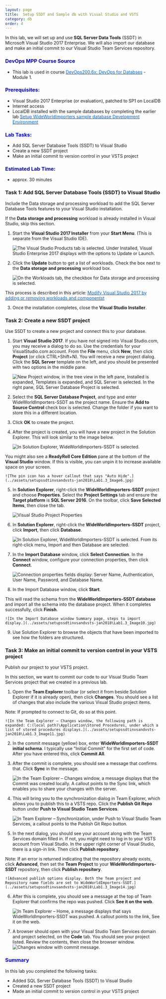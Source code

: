 ```yaml
---
layout: page
title:  Setup SSDT and Sample db with Visual Studio and VSTS
category: db
order: 4
---
```





In this lab, we will set up and use **SQL Server Data Tools** (SSDT) in Microsoft Visual Studio 2017 Enterprise. We will also import our database and make an initial commit to our Visual Studio Team Services repository.


<h3><span style="color: #0000CD;">DevOps MPP Course Source </span></h3>

- This lab is used in course <a href="https://www.edx.org/course/devops-databases-microsoft-devops200-6x-0" target="_blank"><span style="color: #0066cc;" color="#0066cc">DevOps200.6x: DevOps for Databses</span></a> - Module 1.



<h3><span style="color: #0000CD;">Prerequisites:</span></h3>

- Visual Studio 2017 Enterprise (or evaluation), patched to SP1 on LocalDB
- Internet access
- LocalDB installed with the sample databases by completing the earlier lab <a href="http://microsoft.github.io/PartsUnlimited/db/200.6x-Database-SetupWWIsampledb.html
" target="_blank"><span style="color: #0066cc;" color="#0066cc">Setup WideWorldImporters sample database Development Environment </span></a>






<h3><span style="color: #0000CD;">Lab Tasks: </span></h3>

- Add SQL Server Database Tools (SSDT) to Visual Studio
- Create a new SSDT project
- Make an initial commit to version control in your VSTS project




<h3><span style="color: #0000CD;">Estimated Lab Time:</span></h3>

- approx. 30 minutes  




### Task 1: Add SQL Server Database Tools (SSDT) to Visual Studio

Include the Data storage and processing workload to add the SQL Server Database Tools features to your Visual Studio installation.

If the **Data storage and processing** workload is already installed in Visual Studio, skip this section.

1. Start the **Visual Studio 2017 Installer** from your **Start Menu**. (This is separate from the Visual Studio IDE).

    ![The Visual Studio Products tab is selected. Under Installed, Visual Studio Enterprise 2017 displays with the options to Update or Launch.](../assets/setupssdtinvsandvsts-jan2018\Lab1.3_Image1.jpg)

2. Click the **Update** button to get a list of workloads. Check the box next to the **Data storage and processing** workload box.

    ![On the Workloads tab, the checkbox for Data storage and processing is selected.](../assets/setupssdtinvsandvsts-jan2018\Lab1.3_Image3.jpg)

  This process is described in this article: <a href="https://docs.microsoft.com/en-us/visualstudio/install/modify-visual-studio
" target="_blank"><span style="color: #0066cc;" color="#0066cc">Modify Visual Studio 2017 by adding or removing workloads and componentst </span></a>


3. Once the installation completes, close the **Visual Studio Installer**.

### Task 2: Create a new SSDT project

Use SSDT to create a new project and connect this to your database.

1. Start **Visual Studio 2017**. If you have not signed into Visual Studio.com, you may receive a dialog to do so. Use the credentials for your VisualStudio.com account.
  From the **File** menu, click **New**, then click **Project** (or click CTRL+Shift+N). You will receive a new project dialog. Click the **SQL Server** template on the left, and you should be presented with two options in the middle pane.

    ![New Project window, in the tree view in the left pane, Installed is expanded, Templates is expanded, and SQL Server is selected. In the right pane, SQL Server Database Project is selected.](../assets/setupssdtinvsandvsts-jan2018\Lab1.3_Image4.jpg)

2. Select the **SQL Server Database Project**, and type and enter WideWorldImporters-SSDT as the project name. Ensure the **Add to Source Control** check box is selected. Change the folder if you want to store this in a different location. 

3. Click **OK** to create the project. 

4. After the project is created, you will have a new project in the Solution Explorer. This will look similar to the image below.

    ![In Solution Explorer, WideWorldImporters-SSDT is selected.](../assets/setupssdtinvsandvsts-jan2018\Lab1.3_Image5.jpg)

You might also see a **ReadyRoll Core Edition** pane at the bottom of the **Visual Studio** window. If this is visible, you can unpin it to increase available space on your screen.

    ![The pin icon has a hover callout that says "Auto Hide".](../assets/setupssdtinvsandvsts-jan2018\Lab1.3_Image6.jpg)

5. In **Solution Explorer**, right-click the **WideWorldImporters-SSDT** project and choose **Properties**. Select the **Project Settings** tab and ensure the **Target platform** is **SQL Server 2016**. On the toolbar, click **Save Selected Items**, then close the tab.

    ![Visual Studio Project Properties](../assets/setupssdtinvsandvsts-jan2018\Lab1.4_Image7.jpg)

6. In **Solution Explorer**, right-click the **WideWorldImporters-SSDT** project, click **Import**, then click **Database**. 

    ![In Solution Explorer, WideWorldImporters-SSDT is selected. From its right-click menu, Import and then Database are selected.](../assets/setupssdtinvsandvsts-jan2018\Lab1.3_Image8.jpg)

7. In the **Import Database** window, click **Select Connection**. In the **Connect** window, configure your connection properties, then click **Connect**.

    ![Connection properties fields display: Server Name, Authentication, User Name, Password, and Database Name.](../assets/setupssdtinvsandvsts-jan2018\Lab1.3_Image9.jpg)

8. In the Import Database window, click **Start**. 

This will read the schema from the **WideWorldImporters-SSDT database** and import all the schema into the database project. When it completes successfully, click **Finish**.

    ![In the Import Database window Summary page, steps to import display.](../assets/setupssdtinvsandvsts-jan2018\Lab1.3_Image10.jpg)

9. Use Solution Explorer to browse the objects that have been imported to see how the folders are structured.

### Task 3: Make an initial commit to version control in your VSTS project

Publish our project to your VSTS project.

In this section, we want to commit our code to our Visual Studio Team Services project that we created in a previous lab.

1. Open the **Team Explorer** toolbar (or select it from beside Solution Explorer if it is already open), then click **Changes**. You should see a list of changes that also include the various Visual Studio project items. 

Note: If prompted to connect to Git, do so at this point.

    ![In the Team Explorer – Changes window, the following path is expanded: C:(local path)\Application\Stored Procedures, under which a list of stored procedures displays.](../assets/setupssdtinvsandvsts-jan2018\Lab1.3_Image11.jpg)

2. In the commit message (yellow) box, enter **WideWorldImporters-SSDT initial schema**. I typically use "Initial Commit" for the first set of code. After you have entered this, click **Commit All**.

3. After the commit is complete, you should see a message that confirms that. Click **Sync** in the message.

    ![In the Team Explorer – Changes window, a message displays that the Commit was created locally. A callout points to the Sync link, which enables you to share your changes with the server.](../assets/setupssdtinvsandvsts-jan2018\Lab1.3_Image12.jpg)

4. This will bring you to the synchronization dialog in Team Explorer, which allows you to publish this to a VSTS repo. Click the **Publish Git Repo** button under **Push to Visual Studio Team Services**.

    ![In Team Explorer – Synchronization, under Push to Visual Studio Team Services, a callout points to the Publish Git Repo button.](../assets/setupssdtinvsandvsts-jan2018\Lab1.3_Image13.jpg)

5. In the next dialog, you should see your account along with the Team Services domain filled in. If not, you might need to log in to your VSTS account from Visual Studio. In the upper right corner of Visual Studio, there is a sign-in link. Then click **Publish repository**. 

  Note: If an error is returned indicating that the repository already exists, click **Advanced**, then set the **Team Project** to your **WideWorldImporters-SSDT** repository, then click **Publish repository**.

    ![Advanced publish options display. Both the Team project and Repository name fields are set to WideWorldImporters-SSDT.](../assets/setupssdtinvsandvsts-jan2018\Lab1.3_Image14.jpg)

6. After this is complete, you should see a message at the top of Team Explorer that confirms the repo was pushed. Click **See it on the web**.

    ![In Team Explorer – Home, a message displays that says WideWorldImporters-SSDT was pushed. A callout points to the link, See it on the web.](../assets/setupssdtinvsandvsts-jan2018\Lab1.3_Image15.jpg)

7. A browser should open with your Visual Studio Team Services domain and project selected, on the **Code** tab. You should see your project listed. Review the contents, then close the browser window.
    ![Changes window with commit message.](../assets/setupssdtinvsandvsts-jan2018\Lab1.3_Image16.jpg)



<h3><span style="color: #0000CD;"> Summary</span></h3>

In this lab you completed the following tasks:
- Added SQL Server Database Tools (SSDT) to Visual Studio
- Created a new SSDT project
- Made an initial commit to version control in your VSTS project
